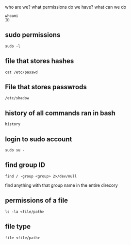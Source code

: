 who are we? what permissions do we have? what can we do 
```
whoami
ID
```
## sudo permissions
```
sudo -l
```
## file that stores hashes
```
cat /etc/passwd
```
## File that stores passwrods
```
/etc/shadow
```
## history of all commands ran in bash
```
history
```
## login to sudo account
```
sudo su -
```
## find group ID
```
find / -group <group> 2>/dev/null
```
find anything with that group name in the entire direcory
## permissions of a file
```
ls -la <file/path>
```
## file type
```
file <file/path>
```

